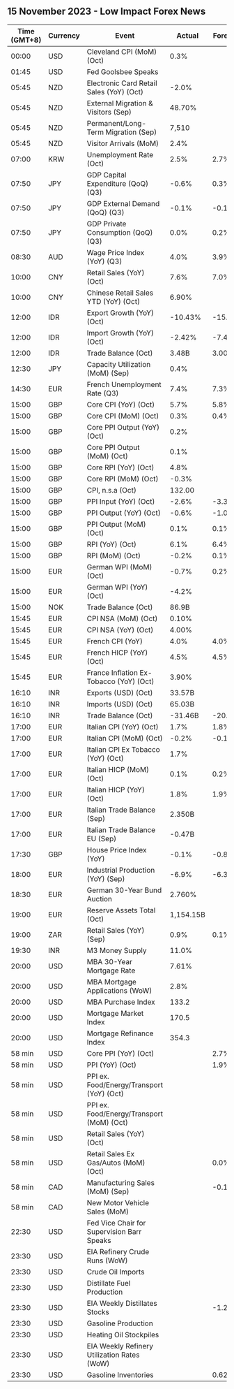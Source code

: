 ## 15 November 2023 - Low Impact Forex News

| Time (GMT+8) | Currency | Event | Actual | Forecast | Previous |
|------|----------|-------|--------|----------|----------|
| 00:00 | USD | Cleveland CPI (MoM) (Oct) | 0.3% |  | 0.5% |
| 01:45 | USD | Fed Goolsbee Speaks |  |  |  |
| 05:45 | NZD | Electronic Card Retail Sales (YoY) (Oct) | -2.0% |  | 1.6% |
| 05:45 | NZD | External Migration & Visitors (Sep) | 48.70% |  | 59.40% |
| 05:45 | NZD | Permanent/Long-Term Migration (Sep) | 7,510 |  | 12,350 |
| 05:45 | NZD | Visitor Arrivals (MoM) | 2.4% |  | -3.0% |
| 07:00 | KRW | Unemployment Rate (Oct) | 2.5% | 2.7% | 2.6% |
| 07:50 | JPY | GDP Capital Expenditure (QoQ) (Q3) | -0.6% | 0.3% | -1.0% |
| 07:50 | JPY | GDP External Demand (QoQ) (Q3) | -0.1% | -0.1% | 1.8% |
| 07:50 | JPY | GDP Private Consumption (QoQ) (Q3) | 0.0% | 0.2% | -0.9% |
| 08:30 | AUD | Wage Price Index (YoY) (Q3) | 4.0% | 3.9% | 3.6% |
| 10:00 | CNY | Retail Sales (YoY) (Oct) | 7.6% | 7.0% | 5.5% |
| 10:00 | CNY | Chinese Retail Sales YTD (YoY) (Oct) | 6.90% |  | 6.81% |
| 12:00 | IDR | Export Growth (YoY) (Oct) | -10.43% | -15.35% | -16.27% |
| 12:00 | IDR | Import Growth (YoY) (Oct) | -2.42% | -7.40% | -12.45% |
| 12:00 | IDR | Trade Balance (Oct) | 3.48B | 3.00B | 3.41B |
| 12:30 | JPY | Capacity Utilization (MoM) (Sep) | 0.4% |  | 0.5% |
| 14:30 | EUR | French Unemployment Rate (Q3) | 7.4% | 7.3% | 7.2% |
| 15:00 | GBP | Core CPI (YoY) (Oct) | 5.7% | 5.8% | 6.1% |
| 15:00 | GBP | Core CPI (MoM) (Oct) | 0.3% | 0.4% | 0.5% |
| 15:00 | GBP | Core PPI Output (YoY) (Oct) | 0.2% |  | 0.8% |
| 15:00 | GBP | Core PPI Output (MoM) (Oct) | 0.1% |  | 0.0% |
| 15:00 | GBP | Core RPI (YoY) (Oct) | 4.8% |  | 7.6% |
| 15:00 | GBP | Core RPI (MoM) (Oct) | -0.3% |  | 0.4% |
| 15:00 | GBP | CPI, n.s.a (Oct) | 132.00 |  | 132.00 |
| 15:00 | GBP | PPI Input (YoY) (Oct) | -2.6% | -3.3% | -2.1% |
| 15:00 | GBP | PPI Output (YoY) (Oct) | -0.6% | -1.0% | 0.2% |
| 15:00 | GBP | PPI Output (MoM) (Oct) | 0.1% | 0.1% | 0.6% |
| 15:00 | GBP | RPI (YoY) (Oct) | 6.1% | 6.4% | 8.9% |
| 15:00 | GBP | RPI (MoM) (Oct) | -0.2% | 0.1% | 0.5% |
| 15:00 | EUR | German WPI (MoM) (Oct) | -0.7% | 0.2% | 0.2% |
| 15:00 | EUR | German WPI (YoY) (Oct) | -4.2% |  | -4.1% |
| 15:00 | NOK | Trade Balance (Oct) | 86.9B |  | 44.0B |
| 15:45 | EUR | CPI NSA (MoM) (Oct) | 0.10% |  | -0.50% |
| 15:45 | EUR | CPI NSA (YoY) (Oct) | 4.00% |  | 4.90% |
| 15:45 | EUR | French CPI (YoY) | 4.0% | 4.0% | 4.9% |
| 15:45 | EUR | French HICP (YoY) (Oct) | 4.5% | 4.5% | 5.7% |
| 15:45 | EUR | France Inflation Ex-Tobacco (YoY) (Oct) | 3.90% |  | 4.80% |
| 16:10 | INR | Exports (USD) (Oct) | 33.57B |  | 34.47B |
| 16:10 | INR | Imports (USD) (Oct) | 65.03B |  | 53.84B |
| 16:10 | INR | Trade Balance (Oct) | -31.46B | -20.50B | -19.37B |
| 17:00 | EUR | Italian CPI (YoY) (Oct) | 1.7% | 1.8% | 5.3% |
| 17:00 | EUR | Italian CPI (MoM) (Oct) | -0.2% | -0.1% | 0.2% |
| 17:00 | EUR | Italian CPI Ex Tobacco (YoY) (Oct) | 1.7% |  | 5.1% |
| 17:00 | EUR | Italian HICP (MoM) (Oct) | 0.1% | 0.2% | 1.7% |
| 17:00 | EUR | Italian HICP (YoY) (Oct) | 1.8% | 1.9% | 5.6% |
| 17:00 | EUR | Italian Trade Balance (Sep) | 2.350B |  | 2.350B |
| 17:00 | EUR | Italian Trade Balance EU (Sep) | -0.47B |  | -1.13B |
| 17:30 | GBP | House Price Index (YoY) | -0.1% | -0.8% | 0.8% |
| 18:00 | EUR | Industrial Production (YoY) (Sep) | -6.9% | -6.3% | -5.1% |
| 18:30 | EUR | German 30-Year Bund Auction | 2.760% |  | 3.040% |
| 19:00 | EUR | Reserve Assets Total (Oct) | 1,154.15B |  | 1,113.49B |
| 19:00 | ZAR | Retail Sales (YoY) (Sep) | 0.9% | 0.1% | -0.3% |
| 19:30 | INR | M3 Money Supply | 11.0% |  | 10.8% |
| 20:00 | USD | MBA 30-Year Mortgage Rate | 7.61% |  | 7.61% |
| 20:00 | USD | MBA Mortgage Applications (WoW) | 2.8% |  | 2.5% |
| 20:00 | USD | MBA Purchase Index | 133.2 |  | 129.0 |
| 20:00 | USD | Mortgage Market Index | 170.5 |  | 165.9 |
| 20:00 | USD | Mortgage Refinance Index | 354.3 |  | 347.3 |
| 58 min | USD | Core PPI (YoY) (Oct) |  | 2.7% | 2.7% |
| 58 min | USD | PPI (YoY) (Oct) |  | 1.9% | 2.2% |
| 58 min | USD | PPI ex. Food/Energy/Transport (YoY) (Oct) |  |  | 2.8% |
| 58 min | USD | PPI ex. Food/Energy/Transport (MoM) (Oct) |  |  | 0.2% |
| 58 min | USD | Retail Sales (YoY) (Oct) |  |  | 3.75% |
| 58 min | USD | Retail Sales Ex Gas/Autos (MoM) (Oct) |  | 0.0% | 0.6% |
| 58 min | CAD | Manufacturing Sales (MoM) (Sep) |  | -0.1% | 0.7% |
| 58 min | CAD | New Motor Vehicle Sales (MoM) |  |  | 158.5K |
| 22:30 | USD | Fed Vice Chair for Supervision Barr Speaks |  |  |  |
| 23:30 | USD | EIA Refinery Crude Runs (WoW) |  |  | 0.062M |
| 23:30 | USD | Crude Oil Imports |  |  | 0.348M |
| 23:30 | USD | Distillate Fuel Production |  |  | -0.153M |
| 23:30 | USD | EIA Weekly Distillates Stocks |  | -1.242M | -0.792M |
| 23:30 | USD | Gasoline Production |  |  | -0.330M |
| 23:30 | USD | Heating Oil Stockpiles |  |  | 0.304M |
| 23:30 | USD | EIA Weekly Refinery Utilization Rates (WoW) |  |  | -0.2% |
| 23:30 | USD | Gasoline Inventories |  | 0.622M | 0.065M |
